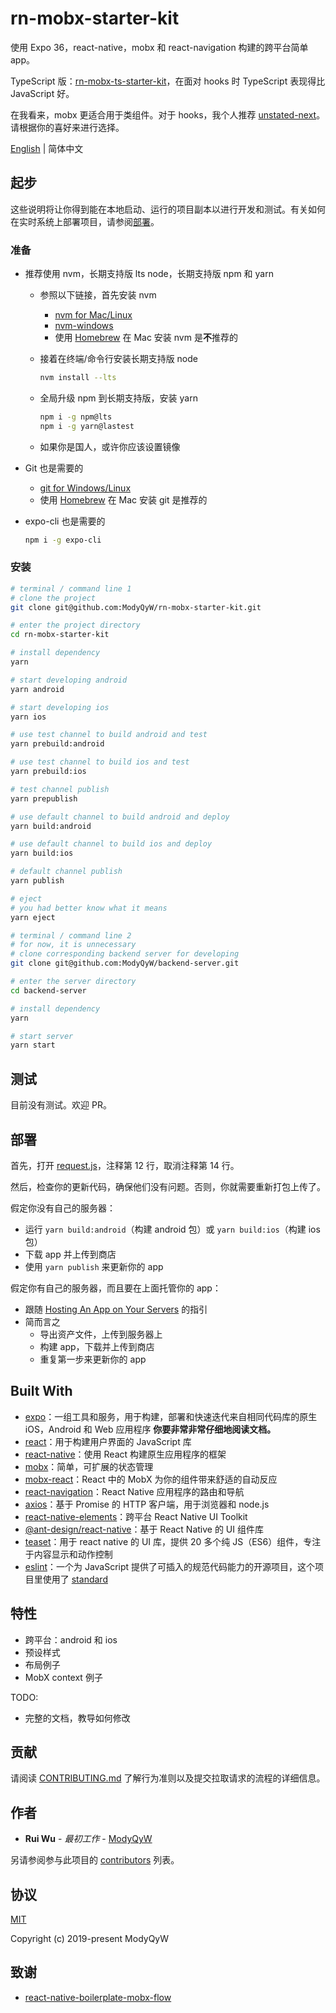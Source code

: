 # rn-mobx-starter-kit

使用 Expo 36，react-native，mobx 和 react-navigation 构建的跨平台简单 app。

TypeScript 版：[rn-mobx-ts-starter-kit](https://github.com/ModyQyW/rn-mobx-ts-starter-kit)，在面对 hooks 时 TypeScript 表现得比 JavaScript 好。

在我看来，mobx 更适合用于类组件。对于 hooks，我个人推荐 [unstated-next](https://github.com/jamiebuilds/unstated-next)。请根据你的喜好来进行选择。

[English](README.md) | 简体中文

## 起步

这些说明将让你得到能在本地启动、运行的项目副本以进行开发和测试。有关如何在实时系统上部署项目，请参阅[部署](#部署)。

### 准备

- 推荐使用 nvm，长期支持版 lts node，长期支持版 npm 和 yarn
  - 参照以下链接，首先安装 nvm
    - [nvm for Mac/Linux](https://github.com/nvm-sh/nvm)
    - [nvm-windows](https://github.com/coreybutler/nvm-windows)
    - 使用 [Homebrew](https://brew.sh/) 在 Mac 安装 nvm 是**不**推荐的
  - 接着在终端/命令行安装长期支持版 node

    ```sh
    nvm install --lts
    ```

  - 全局升级 npm 到长期支持版，安装 yarn

    ```sh
    npm i -g npm@lts
    npm i -g yarn@lastest
    ```

  - 如果你是国人，或许你应该设置镜像
- Git 也是需要的
  - [git for Windows/Linux](https://git-scm.com/downloads)
  - 使用 [Homebrew](https://brew.sh/) 在 Mac 安装 git 是推荐的
- expo-cli 也是需要的
  
  ```sh
  npm i -g expo-cli
  ```

### 安装

```sh
# terminal / command line 1
# clone the project
git clone git@github.com:ModyQyW/rn-mobx-starter-kit.git

# enter the project directory
cd rn-mobx-starter-kit

# install dependency
yarn

# start developing android
yarn android

# start developing ios
yarn ios

# use test channel to build android and test
yarn prebuild:android

# use test channel to build ios and test
yarn prebuild:ios

# test channel publish
yarn prepublish

# use default channel to build android and deploy
yarn build:android

# use default channel to build ios and deploy
yarn build:ios

# default channel publish
yarn publish

# eject
# you had better know what it means
yarn eject

# terminal / command line 2
# for now, it is unnecessary
# clone corresponding backend server for developing
git clone git@github.com:ModyQyW/backend-server.git

# enter the server directory
cd backend-server

# install dependency
yarn

# start server
yarn start
```

## 测试

目前没有测试。欢迎 PR。

## 部署

首先，打开 [request.js](./src/utils/request.js)，注释第 12 行，取消注释第 14 行。

然后，检查你的更新代码，确保他们没有问题。否则，你就需要重新打包上传了。

假定你没有自己的服务器：

- 运行 `yarn build:android`（构建 android 包）或 `yarn build:ios`（构建 ios 包）
- 下载 app 并上传到商店
- 使用 `yarn publish` 来更新你的 app

假定你有自己的服务器，而且要在上面托管你的 app：

- 跟随 [Hosting An App on Your Servers](https://docs.expo.io/versions/v36.0.0/distribution/hosting-your-app/) 的指引
- 简而言之
  - 导出资产文件，上传到服务器上
  - 构建 app，下载并上传到商店
  - 重复第一步来更新你的 app

## Built With

- [expo](https://expo.io/)：一组工具和服务，用于构建，部署和快速迭代来自相同代码库的原生 iOS，Android 和 Web 应用程序 **你要非常非常仔细地阅读文档。**
- [react](https://zh-hans.reactjs.org/)：用于构建用户界面的 JavaScript 库
- [react-native](https://reactnative.cn/)：使用 React 构建原生应用程序的框架
- [mobx](https://mobx.js.org/)：简单，可扩展的状态管理
- [mobx-react](https://mobx-react.js.org/)：React 中的 MobX 为你的组件带来舒适的自动反应
- [react-navigation](https://reactnavigation.org/)：React Native 应用程序的路由和导航
- [axios](https://github.com/axios/axios)：基于 Promise 的 HTTP 客户端，用于浏览器和 node.js
- [react-native-elements](https://react-native-training.github.io/react-native-elements/)：跨平台 React Native UI Toolkit
- [@ant-design/react-native](https://rn.mobile.ant.design/)：基于 React Native 的 UI 组件库
- [teaset](https://github.com/rilyu/teaset)：用于 react native 的 UI 库，提供 20 多个纯 JS（ES6）组件，专注于内容显示和动作控制
- [eslint](https://eslint.org)：一个为 JavaScript 提供了可插入的规范代码能力的开源项目，这个项目里使用了 [standard](https://standardjs.com/readme-zhcn.html)

## 特性

- 跨平台：android 和 ios
- 预设样式
- 布局例子
- MobX context 例子

TODO:

- 完整的文档，教导如何修改

## 贡献

请阅读 [CONTRIBUTING.md](./CONTRIBUTING.md) 了解行为准则以及提交拉取请求的流程的详细信息。

## 作者

- **Rui Wu** - *最初工作* - [ModyQyW](https://github.com/ModyQyW)

另请参阅参与此项目的 [contributors](https://github.com/ModyQyW/rn-mobx-starter-kit/contributors) 列表。

## 协议

[MIT](./LICENSE)

Copyright (c) 2019-present ModyQyW

## 致谢

- [react-native-boilerplate-mobx-flow](https://github.com/GeekyAnts/react-native-boilerplate-mobx-flow)
